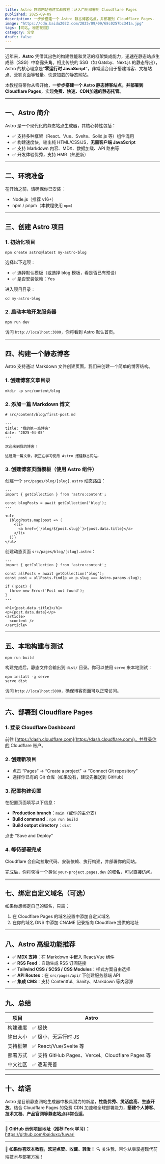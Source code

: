 ```yaml
---
title: Astro 静态网站搭建实战教程：从入门到部署到 Cloudflare Pages
published: 2025-09-09
description: 一步步搭建一个 Astro 静态博客站点，并部署到 Cloudflare Pages.
image: "https://cdn.baidu2022.com/2025/09/09/68c0257bc341a.jpg"
tags: [网站, 秘密花园]
category: 分享
draft: false
---
```


------

近年来，**Astro** 凭借其出色的构建性能和灵活的框架集成能力，迅速在静态站点生成器（SSG）中崭露头角。相比传统的 SSG（如 Gatsby、Next.js 的静态导出），Astro 的核心理念是“**零运行时 JavaScript**”，非常适合用于搭建博客、文档站点、营销页面等轻量、快速加载的静态网站。

本教程将带你从零开始，**一步步搭建一个 Astro 静态博客站点，并部署到 Cloudflare Pages**，实现**免费、快速、CDN加速的静态托管**。

------

## 一、Astro 简介

Astro 是一个现代化的静态站点生成器，其核心特性包括：

- ✅ 支持多种框架（React、Vue、Svelte、Solid.js 等）组件混用
- ✅ 构建速度快，输出纯 HTML/CSS/JS，**无需客户端 JavaScript**
- ✅ 支持 Markdown 内容、MDX、数据加载、API 路由等
- ✅ 开发体验优秀，支持 HMR（热更新）

------

## 二、环境准备

在开始之前，请确保你已安装：

- Node.js（推荐 v16+）
- npm / pnpm（本教程使用 `npm`）

------

## 三、创建 Astro 项目

### 1. 初始化项目





```
npm create astro@latest my-astro-blog
```

选择以下选项：

- ✅ 选择默认模板（或选择 blog 模板，看是否已有预设）
- ✅ 是否安装依赖：Yes

进入项目目录：





```
cd my-astro-blog
```

### 2. 启动本地开发服务器





```
npm run dev
```

访问 `http://localhost:3000`，你将看到 Astro 默认首页。

------

## 四、构建一个静态博客

Astro 支持通过 Markdown 文件创建页面。我们来创建一个简单的博客结构。

### 1. 创建博客文章目录





```
mkdir -p src/content/blog
```

### 2. 添加一篇 Markdown 博文





```
# src/content/blog/first-post.md

---
title: "我的第一篇博客"
date: "2025-04-05"
---

欢迎来到我的博客！

这是第一篇文章，我正在学习使用 Astro 搭建静态网站。
```

### 3. 创建博客页面模板（使用 Astro 组件）

创建一个 `src/pages/blog/[slug].astro` 动态路由：





```
---
import { getCollection } from 'astro:content';

const blogPosts = await getCollection('blog');
---

<ul>
  {blogPosts.map(post => (
    <li>
      <a href={`/blog/${post.slug}`}>{post.data.title}</a>
    </li>
  ))}
</ul>
```

创建动态页面 `src/pages/blog/[slug].astro`：





```
---
import { getCollection } from 'astro:content';

const allPosts = await getCollection('blog');
const post = allPosts.find(p => p.slug === Astro.params.slug);

if (!post) {
  throw new Error('Post not found');
}
---

<h1>{post.data.title}</h1>
<p>{post.data.date}</p>
<article>
  <content />
</article>
```

------

## 五、本地构建与测试





```
npm run build
```

构建完成后，静态文件会输出到 `dist/` 目录。你可以使用 `serve` 来本地测试：





```
npm install -g serve
serve dist
```

访问 `http://localhost:5000`，确保博客页面可以正常访问。

------

## 六、部署到 Cloudflare Pages

### 1. 登录 Cloudflare Dashboard

前往 [https://dash.cloudflare.com](https://dash.cloudflare.com/)，并登录你的 Cloudflare 账户。

### 2. 创建新项目

- 点击 “Pages” → “Create a project” → “Connect Git repository”
- 选择你已有的 Git 仓库（如果没有，建议先推送到 GitHub）

### 3. 配置构建设置

在配置页面填写以下信息：

- **Production branch**：`main`（或你的主分支）
- **Build command**：`npm run build`
- **Build output directory**：`dist`

点击 “Save and Deploy”

### 4. 等待部署完成

Cloudflare 会自动拉取代码、安装依赖、执行构建，并部署你的网站。

完成后，你将获得一个类似 `your-project.pages.dev` 的域名，可以直接访问。

------

## 七、绑定自定义域名（可选）

如果你想绑定自己的域名，只需：

1. 在 Cloudflare Pages 的域名设置中添加自定义域名
2. 在你的域名 DNS 中添加 CNAME 记录指向 Cloudflare 提供的地址

------

## 八、Astro 高级功能推荐

- ✅ **MDX 支持**：在 Markdown 中嵌入 React/Vue 组件
- ✅ **RSS Feed**：自动生成 RSS 订阅链接
- ✅ **Tailwind CSS / SCSS / CSS Modules**：样式方案自由选择
- ✅ **API Routes**：在 `src/pages/api/` 下创建服务器端 API
- ✅ **集成 CMS**：支持 Contentful、Sanity、Markdown 等内容源

------

## 九、总结

| 项目     | Astro                                            |
| -------- | ------------------------------------------------ |
| 构建速度 | ✅ 极快                                           |
| 输出大小 | ✅ 极小，无运行时 JS                              |
| 支持框架 | ✅ React/Vue/Svelte 等                            |
| 部署方式 | ✅ 支持 GitHub Pages、Vercel、Cloudflare Pages 等 |
| 中文社区 | ✅ 逐渐完善                                       |

------

## 十、结语

Astro 是目前静态网站生成器中极具潜力的新星，**性能优秀、灵活度高、生态开放**。结合 Cloudflare Pages 的免费 CDN 加速和全球部署能力，**搭建个人博客、技术文档、产品官网等静态站点非常合适**。

------

📌 **GitHub 示例项目地址（推荐 Fork 学习）：**
https://github.com/baiduxc/fuwari

------

📢 **如果你喜欢本教程，欢迎点赞、收藏、转发！**
🔍 关注我，带你从零掌握现代前端技术与部署方案！